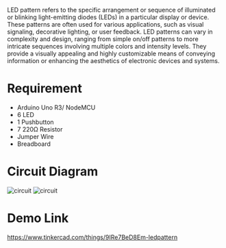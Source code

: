 LED pattern refers to the specific arrangement or sequence of illuminated or blinking light-emitting diodes (LEDs) in a particular display or device. These patterns are often used for various applications, such as visual signaling, decorative lighting, or user feedback. LED patterns can vary in complexity and design, ranging from simple on/off patterns to more intricate sequences involving multiple colors and intensity levels. They provide a visually appealing and highly customizable means of conveying information or enhancing the aesthetics of electronic devices and systems.

# Requirement
 * Arduino Uno R3/ NodeMCU
 * 6 LED
 * 1 Pushbutton
 * 7 220Ω Resistor
 * Jumper Wire
 * Breadboard

 # Circuit Diagram
![circuit](https://github.com/om-1980/LED_Pattern/assets/111452597/a8b75b25-9622-49e4-aac9-6be96a8e7d67)
![circuit](https://github.com/om-1980/LED_Pattern/assets/111452597/7befb35d-7177-442c-8823-ad2f9cd89f59)


# Demo Link
https://www.tinkercad.com/things/9IRe7BeD8Em-ledpattern
